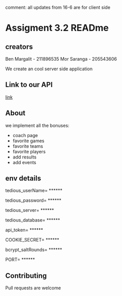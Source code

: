 comment: all updates from 16-6 are for client side
# Assigment 3.2 READme 
## creators
Ben Margalit - 211896535
Mor Saranga - 205543606

We create an cool server side application


## Link to our API

[link](https://app.swaggerhub.com/apis/benmarga/Task3.1/1.0.0)


## About

we implement all the bonuses:

- coach page
- favorite games
- favorite teams
- favorite players
- add results
- add events


## env details

tedious_userName= ******

tedious_password= ******

tedious_server= ******

tedious_database= ******

api_token= ******

COOKIE_SECRET= ******

bcrypt_saltRounds= ******

PORT= ******


## Contributing
Pull requests are welcome

